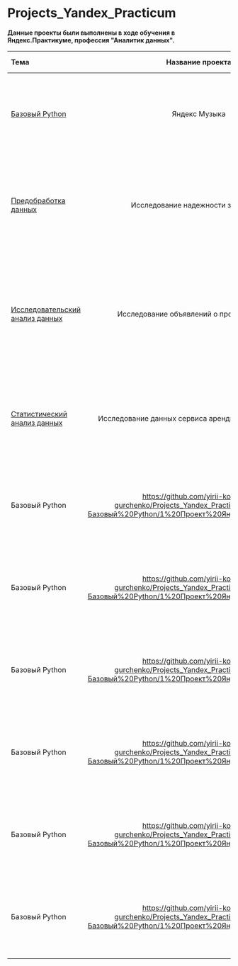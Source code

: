 # Projects_Yandex_Practicum
**Данные проекты были выполнены в ходе обучения в Яндекс.Практикуме, профессия "Аналитик данных".**

| Тема |Название проекта | Описание	| Используемые библиотеки |
|:---|:---:|:---:|---:|
| [Базовый Python](https://github.com/yirii-konyaev-gurchenko/Projects_Yandex_Practicum/blob/main/Базовый%20Python/1%20Проект%20Яндекс%20Музыка.ipynb) | Яндекс Музыка |	Сравнение предпочтений пользователей Яндекс.Музыки из Москвы и Санкт-Петербурга в зависимости от времени суток и дня недели |	pandas |
 | [Предобработка данных](https://github.com/yirii-konyaev-gurchenko/Projects_Yandex_Practicum/blob/main/Предобработка%20данных/2%20Проект%20Исследование%20надежности%20заемщиков.ipynb) | Исследование надежности заемщиков |	Кредитному отделу банка для построения модели кредитного скролинга необходимы рекомендации о платежеспособности различных категорий клиентов банка  |	pandas, предобработка данных |
| [Исследовательский анализ данных](https://github.com/yirii-konyaev-gurchenko/Projects_Yandex_Practicum/blob/main/Исследовательский%20анализ%20данных/3%20Проект%20Исследование%20объявлений%20о%20продаже%20квартир.ipynb) | Исследование объявлений о продаже квартир |	Для построения автоматизированной системы по отслеживанию аномалий в объявлениях о продаже недвижимости определим стоимость и параметры влияющие на цену объектов |	python, pandas, matplotlib, numpy |
| [Статистический анализ данных](https://github.com/yirii-konyaev-gurchenko/Projects_Yandex_Practicum/blob/main/Статистический%20анализ%20данных/4%20Проект%20Исследование%20данных%20сервиса%20аренды%20самокатов%20GoFast.ipynb) | Исследование данных сервиса аренды самокатов GoFast |	Для сервиса мобильного приложения аренды самокатов требуется проверить гипотезы и сделать заключение о направлении дальнейшего развития |	pandas, matplotlib, numpy, seaborn, scipy |
| Базовый Python | https://github.com/yirii-konyaev-gurchenko/Projects_Yandex_Practicum/blob/main/Базовый%20Python/1%20Проект%20Яндекс%20Музыка.ipynb |	Сравнение предпочтений пользователей Яндекс.Музыки из Москвы и Санкт-Петербурга в зависимости от времени суток и дня недели |	pandas |
| Базовый Python | https://github.com/yirii-konyaev-gurchenko/Projects_Yandex_Practicum/blob/main/Базовый%20Python/1%20Проект%20Яндекс%20Музыка.ipynb |	Сравнение предпочтений пользователей Яндекс.Музыки из Москвы и Санкт-Петербурга в зависимости от времени суток и дня недели |	pandas |
| Базовый Python | https://github.com/yirii-konyaev-gurchenko/Projects_Yandex_Practicum/blob/main/Базовый%20Python/1%20Проект%20Яндекс%20Музыка.ipynb |	Сравнение предпочтений пользователей Яндекс.Музыки из Москвы и Санкт-Петербурга в зависимости от времени суток и дня недели |	pandas |
| Базовый Python | https://github.com/yirii-konyaev-gurchenko/Projects_Yandex_Practicum/blob/main/Базовый%20Python/1%20Проект%20Яндекс%20Музыка.ipynb |	Сравнение предпочтений пользователей Яндекс.Музыки из Москвы и Санкт-Петербурга в зависимости от времени суток и дня недели |	pandas |
| Базовый Python | https://github.com/yirii-konyaev-gurchenko/Projects_Yandex_Practicum/blob/main/Базовый%20Python/1%20Проект%20Яндекс%20Музыка.ipynb |	Сравнение предпочтений пользователей Яндекс.Музыки из Москвы и Санкт-Петербурга в зависимости от времени суток и дня недели |	pandas |
| Базовый Python | https://github.com/yirii-konyaev-gurchenko/Projects_Yandex_Practicum/blob/main/Базовый%20Python/1%20Проект%20Яндекс%20Музыка.ipynb |	Сравнение предпочтений пользователей Яндекс.Музыки из Москвы и Санкт-Петербурга в зависимости от времени суток и дня недели |	pandas |
